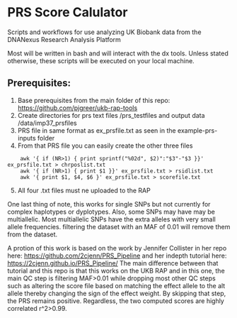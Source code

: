 # PRS Score Calulator
Scripts and workflows for use analyzing UK Biobank data from the DNANexus Research Analysis Platform

Most will be written in bash and will interact with the dx tools.
Unless stated otherwise, these scripts will be executed on your local machine.

## Prerequisites:
1. Base prerequisites from the main folder of this repo: https://github.com/pjgreer/ukb-rap-tools
2. Create directories for prs text files /prs_testfiles and output data /data/imp37_prsfiles
3. PRS file in same format as ex_prsfile.txt as seen in the example-prs-inputs folder
4. From that PRS file you can easily create the other three files
```
	awk '{ if (NR>1) { print sprintf("%02d", $2)":"$3"-"$3 }}' ex_prsfile.txt > chrposlist.txt
	awk '{ if (NR>1) { print $1 }}' ex_prsfile.txt > rsidlist.txt
	awk '{ print $1, $4, $6 }' ex_prsfile.txt > scorefile.txt
```
5. All four .txt files must ne uploaded to the RAP


One last thing of note, this works for single SNPs but not currently for complex haplotypes or dyplotypes. Also, some SNPs may have may be multiallelic. Most multiallelic SNPs have the extra alleles with very small allele frequencies. filtering the dataset with an MAF of 0.01 will remove them from the dataset. 

A protion of this work is based on the work by Jennifer Collister in her repo here: https://github.com/2cjenn/PRS_Pipeline and her indepth tutorial here: https://2cjenn.github.io/PRS_Pipeline/ The main difference between that tutorial and this repo is that this works on the UKB RAP and in this one, the main QC step is filtering MAF>0.01 while dropping most other QC steps such as altering the score file based on matching the effect allele to the alt allele thereby changing the sign of the effect weight. By skipping that step, the PRS remains positive. Regardless, the two computed scores are highly correlated r^2>0.99.
